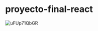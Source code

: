 # proyecto-final-react

![uFUp71QbGR](https://user-images.githubusercontent.com/4087941/206070374-0a9c195c-fd99-4bbf-a9f0-a8c70967469f.gif)
